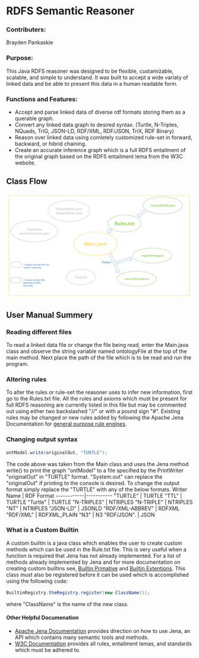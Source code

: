 # RDFS Semantic Reasoner

### Contributers:
Brayden Pankaskie

### Purpose:
This Java RDFS reasoner was designed to be flexible, custamizable, scalable, and simple to understand.  It was built to accept a wide variaty of linked data and be able to present this data in a human readable form.

### Functions and Features:
* Accept and parse linked data of diverse rdf formats storing them as a querable graph.
* Convert any linked data graph to desired syntax.  (Turtle, N-Triples, NQuads, TriG, JSON-LD, RDF/XML, RDF/JSON, TriX, RDF Binary)
* Reason over linked data using comletely customized rule-set in forward, backward, or hibrid chaining.
* Create an accurate inference graph which is a full RDFS entailment of the original graph based on the RDFS entailment lema from the W3C website.

## Class Flow
![](images/ReasonerGitHub.png)

## User Manual Summery
### Reading different files
To read a linked data file or change the file being read, enter the Main.java class and observe the string variable named ontologyFile at the top of the main method.  Next place the path of the file which is to be read and run the program.
### Altering rules
To alter the rules or rule-set the reasoner uses to infer new information, first go to the Rules.txt file.  All the rules and axioms which must be present for full RDFS reasoning are currently listed in this file but may be commented out using either two backslashed "//" or with a pound sign "#".  Existing rules may be changed or new rules added by following the Apache Jena Documentation for [general purpose rule engines](https://jena.apache.org/documentation/inference/index.html#rules).
### Changing output syntax
```java
ontModel.write(originalOut, "TURTLE");
```
The code above was taken from the Main class and uses the Jena method write() to print the graph "ontModel" to a file specified by the PrintWriter "originalOut" in "TURTLE" format.  "System.out" can replace the "originalOut" if printing to the console is desired.  To change the output format simply replace the "TURTLE" with any of the below formats.
Writer Name | RDF Format
------------|-----------
"TURTLE"    |	TURTLE
"TTL"       |	TURTLE
"Turtle"	  | TURTLE
"N-TRIPLES" |	NTRIPLES
"N-TRIPLE"  |	NTRIPLES
"NT"        |	NTRIPLES
"JSON-LD"   |	JSONLD
"RDF/XML-ABBREV" | RDFXML
"RDF/XML"   |	RDFXML_PLAIN
"N3"        |	N3
"RDF/JSON". | JSON
### What is a Custom Builtin
A custom builtin is a java class which enables the user to create custom methods which can be used in the Rule.txt file.  This is very useful when a function is required that Jena has not already implemented.  For a list of methods already implemented by Jena and for more documentation on creating custom builtins see, [Builtin Primative](https://jena.apache.org/documentation/inference/index.html#RULEbuiltins) and [Builtin Extentions](https://jena.apache.org/documentation/inference/index.html#RULEextensions). This class must also be registered before it can be used which is accomplished using the following code:
```java
BuiltinRegistry.theRegistry.register(new ClassName());
```
where "ClassName" is the name of the new class.


#### Other Helpful Documenation
* [Apache Jena Documentation](https://jena.apache.org/documentation/)
provides direction on how to use Jena, an API which contains many semantic tools and methods.
* [W3C Documentation](https://www.w3.org/TR/rdf-mt/#rules)
provides all rules, entailment lemas, and standards which must be adhered to.

